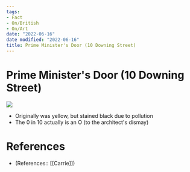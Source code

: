 ```yaml
---
tags:
- Fact
- On/British
- On/Art
date: "2022-06-16"
date modified: "2022-06-16"
title: Prime Minister's Door (10 Downing Street)
---
```


# Prime Minister's Door (10 Downing Street)
![](https://upload.wikimedia.org/wikipedia/commons/1/13/10_Downing_Street._MOD_45155532.jpg)

- Originally was yellow, but stained black due to pollution
- The 0 in 10 actually is an O (to the architect's dismay)

# References
- (References:: [[Carrie]])
